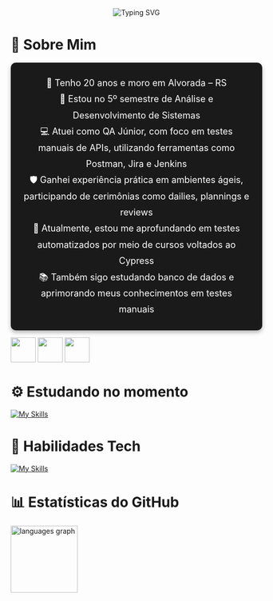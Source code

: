 <!-- CABEÇALHO ANIMADO -->
<div align="center" style="margin-bottom: 30px;">
  <img src="https://readme-typing-svg.demolab.com?font=Fira+Code&weight=500&duration=2500&pause=1000&color=4E42F7FF&background=FF000000&center=true&vCenter=true&width=500&lines=quality-analyst;Hello%2C+I'm+Willian+Rodrigues" alt="Typing SVG" />
</div>

# 🧪 Sobre Mim

<div style="background-color: #1a1a1a; border-radius: 10px; padding: 25px; color: #FFFFFF; text-align: center; margin: 0 auto; max-width: 800px; box-shadow: 0 4px 8px rgba(0, 0, 0, 0.3);">
 <ul style="list-style-type: none; font-size: 18px; line-height: 1.8; padding: 0; margin: 0;">
  <li>🌟 Tenho 20 anos e moro em Alvorada – RS</li>
  <li>📖 Estou no 5º semestre de Análise e Desenvolvimento de Sistemas</li>
  <li>💻 Atuei como QA Júnior, com foco em testes manuais de APIs, utilizando ferramentas como Postman, Jira e Jenkins</li>
  <li>🛡️ Ganhei experiência prática em ambientes ágeis, participando de cerimônias como dailies, plannings e reviews</li>
  <li>🎯 Atualmente, estou me aprofundando em testes automatizados por meio de cursos voltados ao Cypress</li>
  <li>📚 Também sigo estudando banco de dados e aprimorando meus conhecimentos em testes manuais</li>
</ul>
</div>

  <!-- Github -->
  <p>
    <a href="https://github.com/WillianRRP">
      <img src="https://img.icons8.com/EFEFEF/ios_filled/2x/github.png" width="50" height="50"></a>
    <!-- Linkedin -->
    <a href="https://www.linkedin.com/in/willian-renato-rodrigues-pereira-911b10200">
      <img src="https://img.icons8.com/ffffff/color/2x/linkedin.png" width="50" height="50"></a>
    <!-- Discord -->
    <a href="https://discord.com/users/nando_do_golfao_v8_turbo">
      <img src="https://img.icons8.com/ffffff/color/2x/discord-logo.png" width="50" height="50"></a>
  </p>


# ⚙️ Estudando no momento
[![My Skills](https://skillicons.dev/icons?i=cypress,java,react,postgresql&theme=light)](https://skillicons.dev)


# 🧠 Habilidades Tech
[![My Skills](https://skillicons.dev/icons?i=cypress,vscode,postman,react,html,css,js&theme=light)](https://skillicons.dev)


# 📊 Estatísticas do GitHub

 <img src="https://github-readme-stats.vercel.app/api/top-langs?username=WillianRRP&locale=pt-br&hide_title=false&layout=compact&card_width=320&langs_count=8&theme=gotham&hide_border=false&order=2" height="134" alt="languages graph" />
